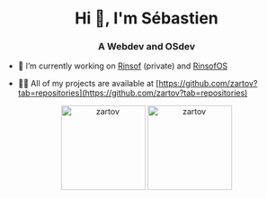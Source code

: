 <h1 align="center">Hi 👋, I'm Sébastien</h1>
<h3 align="center">A Webdev and OSdev</h3>

- 🔭 I’m currently working on [Rinsof](https://github.com/zartov/Rinsof) (private) and [RinsofOS](https://github.com/zartov/RinsofOS)

- 👨‍💻 All of my projects are available at [https://github.com/zartov?tab=repositories](https://github.com/zartov?tab=repositories)

<p align="center">
  <img src="https://github-readme-stats.vercel.app/api/top-langs/?username=zartov&layout=compact" alt="zartov" height="150" />

  <img src="https://github-readme-stats.vercel.app/api?username=zartov&show_icons=true" alt="zartov" height="150" />
</p>
